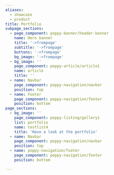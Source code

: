 ```yaml
---
aliases:
  - showcase
  - product
title: Portfolio
subpage_sections:
  - page_component: poppy-banner/header-banner
    name: Hero banner
    title: '->frompage'
    subtitle: '->frompage'
    buttons: '->frompage'
    bg_image: '->frompage'
  - bg_image: ''
    page_component: poppy-article/article1
    name: article
    title: ''
  - name: Navbar
    page_component: poppy-navigation/navbar
    position: top
  - name: Footer
    page_component: poppy-navigation/footer
    position: bottom
page_sections:
  - bg_image: ''
    page_component: poppy-listing/gallery1
    list: portfolio
    name: testlist4
    title: 'Have a look at the portfolio'
  - name: Navbar
    page_component: poppy-navigation/navbar
    position: top
  - name: poppy-navigation/footer
    page_component: poppy-navigation/footer
    position: bottom

---
```

